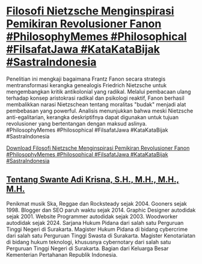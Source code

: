 # [Filosofi Nietzsche Menginspirasi Pemikiran Revolusioner Fanon #PhilosophyMemes #Philosophical #FilsafatJawa #KataKataBijak #SastraIndonesia](https://swanteadikrisna.com/filsafat/website/12/filosofi-nietzsche-menginspirasi-pemikiran-revolusioner-fanon/)

Penelitian ini mengkaji bagaimana Frantz Fanon secara strategis mentransformasi kerangka genealogis Friedrich Nietzsche untuk mengembangkan kritik antikolonial yang radikal. Melalui pembacaan ulang terhadap konsep aristokrasi radikal dan psikologi reaktif, Fanon berhasil membalikkan narasi Nietzschean tentang moralitas "budak" menjadi alat pembebasan yang powerful. Analisis menunjukkan bahwa meski Nietzsche anti-egalitarian, kerangka deskriptifnya dapat digunakan untuk tujuan revolusioner yang bertentangan dengan maksud aslinya. #PhilosophyMemes #Philosophical #FilsafatJawa #KataKataBijak #SastraIndonesia 

[Download Filosofi Nietzsche Menginspirasi Pemikiran Revolusioner Fanon #PhilosophyMemes #Philosophical #FilsafatJawa #KataKataBijak #SastraIndonesia](https://swanteadikrisna.com/filsafat/website/12/filosofi-nietzsche-menginspirasi-pemikiran-revolusioner-fanon/)


## [Tentang Swante Adi Krisna, S.H., M.H., M.H., M.H.](https://swanteadikrisna.com/)

Penikmat musik Ska, Reggae dan Rocksteady sejak 2004. Gooners sejak 1998. Blogger dan SEO paruh waktu sejak 2014. Graphic Designer autodidak sejak 2001. Website Programmer autodidak sejak 2003. Woodworker autodidak sejak 2024. Sarjana Hukum Pidana dari salah satu Perguruan Tinggi Negeri di Surakarta. Magister Hukum Pidana di bidang cybercrime dari salah satu Perguruan Tinggi Swasta di Surakarta. Magister Kenotariatan di bidang hukum teknologi, khususnya cybernotary dari salah satu Perguruan Tinggi Negeri di Surakarta. Bagian dari Keluarga Besar Kementerian Pertahanan Republik Indonesia.